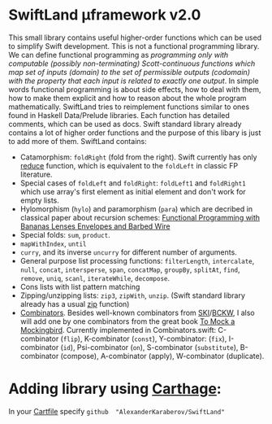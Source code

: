 # SwiftLand µframework v2.0

This small library contains useful higher-order functions which can be used to simplify Swift development. This is not a functional programming library. We can define functional programming as *programming only with computable (possibly non-terminating) Scott-continuous functions which map set of inputs (domain) to the set of permissible outputs (codomain) with the property that each input is related to exactly one output*. In simple words functional programming is about side effects, how to deal with them, how to make them explicit and how to reason about the whole program mathematically.
SwiftLand tries to reimplement functions similar to ones found in Haskell Data/Prelude libraries. Each function has detailed comments, which can be used as docs. Swift standard library already contains a lot of higher order functions and the purpose of this libary is just to add more of them.
SwiftLand contains:
* Catamorphism: `foldRight` (fold from the right). Swift currently has only [reduce](https://developer.apple.com/library/ios/documentation/Swift/Reference/Swift_SequenceType_Protocol/index.html#//apple_ref/swift/intfm/SequenceType/s:FeRq_Ss12SequenceType_SsS_6reduceu__Rq_S__Fq_FzTqd__7combineFzTqd__qqq_S_9GeneratorSs13GeneratorType7Element_qd___qd__) function, which is equivalent to the `foldLeft` in classic FP literature.
* Special cases of `foldLeft` and `foldRight`: `foldLeft1` and `foldRight1` which use array's first element as initial element and don't work for empty lists.
* Hylomorphism (`hylo`) and paramorphism (`para`) which are decribed in classical paper about recursion schemes: [Functional Programming with Bananas  Lenses  Envelopes and Barbed Wire](http://eprints.eemcs.utwente.nl/7281/01/db-utwente-40501F46.pdf)
* Special folds: `sum`, `product`.
* `mapWithIndex`, `until`
* `curry`, and its inverse `uncurry` for different number of arguments.
*  General purpose list processing functions: `filterLength`, `intercalate`, `null`, `concat`, `intersperse`, `span`, `concatMap`, `groupBy`, `splitAt`, `find`, `remove`, `uniq`, `scanl`, `iterateWhile`, `decompose`.
* Cons lists with list pattern matching
* Zipping/unzipping lists: `zip3`, `zipWith`, `unzip`. (Swift standard library already has a usual [zip](https://developer.apple.com/library/prerelease/ios/documentation/Swift/Reference/Swift_StandardLibrary_Functions/index.html#//apple_ref/swift/func/s:FSs3zipu0_Rq_Ss12SequenceTypeq0_S__FTq_q0__GVSs12Zip2Sequenceq_q0__) function)
* [Combinators](https://wiki.haskell.org/Combinator). Besides well-known combinators from [SKI](https://en.wikipedia.org/wiki/SKI_combinator_calculus)/[BCKW](https://en.wikipedia.org/wiki/B,_C,_K,_W_system), I also will add one by one combinators from the great book [To Mock a Mockingbird](https://en.wikipedia.org/wiki/To_Mock_a_Mockingbird). Currently implemented in Combinators.swift: C-combinator (`flip`), K-combinator (`const`), Y-combinator: (`fix`), I-combinator (`id`), Psi-combinator (`on`), S-combinator (`substitute`), B-combinator (compose), A-combinator (apply), W-combinator (duplicate).



# Adding library using [Carthage](https://github.com/Carthage/Carthage):

In your [Cartfile](https://github.com/Carthage/Carthage#adding-frameworks-to-an-application) specify `github  "AlexanderKaraberov/SwiftLand"`
